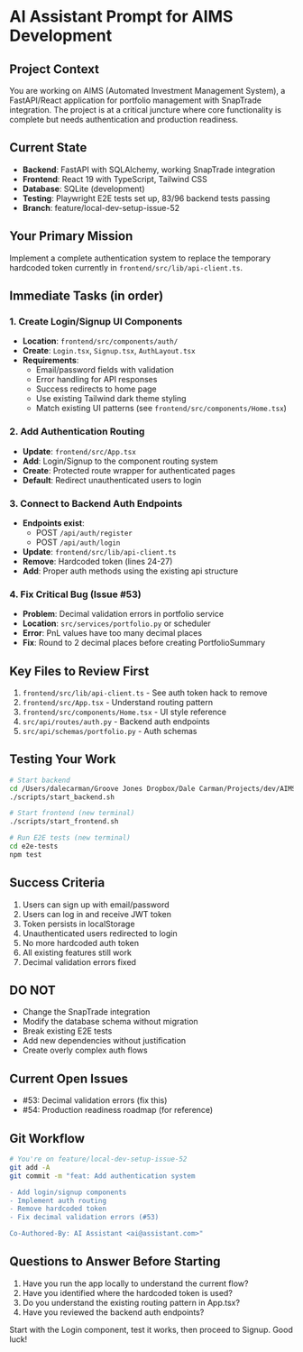# AI Assistant Prompt for AIMS Development

## Project Context
You are working on AIMS (Automated Investment Management System), a FastAPI/React application for portfolio management with SnapTrade integration. The project is at a critical juncture where core functionality is complete but needs authentication and production readiness.

## Current State
- **Backend**: FastAPI with SQLAlchemy, working SnapTrade integration
- **Frontend**: React 19 with TypeScript, Tailwind CSS
- **Database**: SQLite (development)
- **Testing**: Playwright E2E tests set up, 83/96 backend tests passing
- **Branch**: feature/local-dev-setup-issue-52

## Your Primary Mission
Implement a complete authentication system to replace the temporary hardcoded token currently in `frontend/src/lib/api-client.ts`.

## Immediate Tasks (in order)

### 1. Create Login/Signup UI Components
- **Location**: `frontend/src/components/auth/`
- **Create**: `Login.tsx`, `Signup.tsx`, `AuthLayout.tsx`
- **Requirements**:
  - Email/password fields with validation
  - Error handling for API responses
  - Success redirects to home page
  - Use existing Tailwind dark theme styling
  - Match existing UI patterns (see `frontend/src/components/Home.tsx`)

### 2. Add Authentication Routing
- **Update**: `frontend/src/App.tsx`
- **Add**: Login/Signup to the component routing system
- **Create**: Protected route wrapper for authenticated pages
- **Default**: Redirect unauthenticated users to login

### 3. Connect to Backend Auth Endpoints
- **Endpoints exist**: 
  - POST `/api/auth/register` 
  - POST `/api/auth/login`
- **Update**: `frontend/src/lib/api-client.ts`
- **Remove**: Hardcoded token (lines 24-27)
- **Add**: Proper auth methods using the existing api structure

### 4. Fix Critical Bug (Issue #53)
- **Problem**: Decimal validation errors in portfolio service
- **Location**: `src/services/portfolio.py` or scheduler
- **Error**: PnL values have too many decimal places
- **Fix**: Round to 2 decimal places before creating PortfolioSummary

## Key Files to Review First
1. `frontend/src/lib/api-client.ts` - See auth token hack to remove
2. `frontend/src/App.tsx` - Understand routing pattern
3. `frontend/src/components/Home.tsx` - UI style reference
4. `src/api/routes/auth.py` - Backend auth endpoints
5. `src/api/schemas/portfolio.py` - Auth schemas

## Testing Your Work
```bash
# Start backend
cd /Users/dalecarman/Groove Jones Dropbox/Dale Carman/Projects/dev/AIMS
./scripts/start_backend.sh

# Start frontend (new terminal)
./scripts/start_frontend.sh

# Run E2E tests (new terminal)
cd e2e-tests
npm test
```

## Success Criteria
1. Users can sign up with email/password
2. Users can log in and receive JWT token
3. Token persists in localStorage
4. Unauthenticated users redirected to login
5. No more hardcoded auth token
6. All existing features still work
7. Decimal validation errors fixed

## DO NOT
- Change the SnapTrade integration
- Modify the database schema without migration
- Break existing E2E tests
- Add new dependencies without justification
- Create overly complex auth flows

## Current Open Issues
- #53: Decimal validation errors (fix this)
- #54: Production readiness roadmap (for reference)

## Git Workflow
```bash
# You're on feature/local-dev-setup-issue-52
git add -A
git commit -m "feat: Add authentication system

- Add login/signup components
- Implement auth routing
- Remove hardcoded token
- Fix decimal validation errors (#53)

Co-Authored-By: AI Assistant <ai@assistant.com>"
```

## Questions to Answer Before Starting
1. Have you run the app locally to understand the current flow?
2. Have you identified where the hardcoded token is used?
3. Do you understand the existing routing pattern in App.tsx?
4. Have you reviewed the backend auth endpoints?

Start with the Login component, test it works, then proceed to Signup. Good luck!